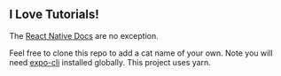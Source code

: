 ## I Love Tutorials!

The [React Native Docs](https://reactnative.dev/) are no exception. 

Feel free to clone this repo to add a cat name of your own. Note you will need [expo-cli](https://expo.io/tools#cli) installed globally. This project uses yarn. 